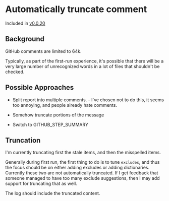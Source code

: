 # Automatically truncate comment

Included in [v0.0.20](https://github.com/check-spelling/check-spelling/releases/tag/v0.0.20)

## Background

GitHub comments are limited to 64k.

Typically, as part of the first-run experience, it's possible that there will be a very large number of unrecognized words in a lot of files that shouldn't be checked.

## Possible Approaches

* Split report into multiple comments. - I've chosen not to do this, it seems too annoying, and people already hate comments.

* Somehow truncate portions of the message

* Switch to GITHUB_STEP_SUMMARY

## Truncation

I'm currently truncating first the stale items, and then the misspelled items.

Generally during first run, the first thing to do is to tune `excludes`, and thus the focus should be on either adding excludes or adding dictionaries. Currently these two are not automatically truncated. If I get feedback that someone managed to have too many exclude suggestions, then I may add support for truncating that as well.

The log should include the truncated content.